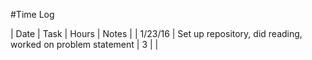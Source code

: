 #Time Log

| Date | Task | Hours | Notes |
| 1/23/16 | Set up repository, did reading, worked on problem statement | 3 | |